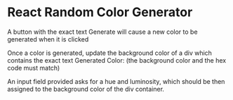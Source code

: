 # React Random Color Generator

A button with the exact text Generate will cause a new color to be generated when it is clicked

Once a color is generated, update the background color of a div which contains the exact text Generated Color: <background color hex code> (the background color and the hex code must match)

An input field provided asks for a hue and luminosity, which should be then assigned to the background color of the div container.
